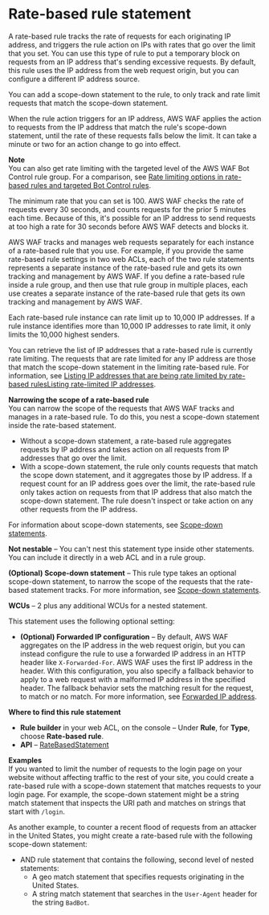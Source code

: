 # Rate\-based rule statement<a name="waf-rule-statement-type-rate-based"></a>

A rate\-based rule tracks the rate of requests for each originating IP address, and triggers the rule action on IPs with rates that go over the limit that you set\. You can use this type of rule to put a temporary block on requests from an IP address that's sending excessive requests\. By default, this rule uses the IP address from the web request origin, but you can configure a different IP address source\. 

You can add a scope\-down statement to the rule, to only track and rate limit requests that match the scope\-down statement\. 

When the rule action triggers for an IP address, AWS WAF applies the action to requests from the IP address that match the rule's scope\-down statement, until the rate of these requests falls below the limit\. It can take a minute or two for an action change to go into effect\. 

**Note**  
You can also get rate limiting with the targeted level of the AWS WAF Bot Control rule group\. For a comparison, see [Rate limiting options in rate\-based rules and targeted Bot Control rules](waf-managed-protections-comparison-table-rbr-bot.md)\. 

The minimum rate that you can set is 100\. AWS WAF checks the rate of requests every 30 seconds, and counts requests for the prior 5 minutes each time\. Because of this, it's possible for an IP address to send requests at too high a rate for 30 seconds before AWS WAF detects and blocks it\. 

AWS WAF tracks and manages web requests separately for each instance of a rate\-based rule that you use\. For example, if you provide the same rate\-based rule settings in two web ACLs, each of the two rule statements represents a separate instance of the rate\-based rule and gets its own tracking and management by AWS WAF\. If you define a rate\-based rule inside a rule group, and then use that rule group in multiple places, each use creates a separate instance of the rate\-based rule that gets its own tracking and management by AWS WAF\.

Each rate\-based rule instance can rate limit up to 10,000 IP addresses\. If a rule instance identifies more than 10,000 IP addresses to rate limit, it only limits the 10,000 highest senders\. 

You can retrieve the list of IP addresses that a rate\-based rule is currently rate limiting\. The requests that are rate limited for any IP address are those that match the scope\-down statement in the limiting rate\-based rule\. For information, see [Listing IP addresses that are being rate limited by rate\-based rulesListing rate\-limited IP addresses](listing-managed-ips.md)\.

**Narrowing the scope of a rate\-based rule**  
You can narrow the scope of the requests that AWS WAF tracks and manages in a rate\-based rule\. To do this, you nest a scope\-down statement inside the rate\-based statement\. 
+ Without a scope\-down statement, a rate\-based rule aggregates requests by IP address and takes action on all requests from IP addresses that go over the limit\.
+ With a scope\-down statement, the rule only counts requests that match the scope down statement, and it aggregates those by IP address\. If a request count for an IP address goes over the limit, the rate\-based rule only takes action on requests from that IP address that also match the scope\-down statement\. The rule doesn't inspect or take action on any other requests from the IP address\.

For information about scope\-down statements, see [Scope\-down statements](waf-rule-scope-down-statements.md)\.

**Not nestable** – You can't nest this statement type inside other statements\. You can include it directly in a web ACL and in a rule group\. 

**\(Optional\) Scope\-down statement** – This rule type takes an optional scope\-down statement, to narrow the scope of the requests that the rate\-based statement tracks\. For more information, see [Scope\-down statements](waf-rule-scope-down-statements.md)\.

**WCUs** – 2 plus any additional WCUs for a nested statement\.

This statement uses the following optional setting: 
+ **\(Optional\) Forwarded IP configuration** – By default, AWS WAF aggregates on the IP address in the web request origin, but you can instead configure the rule to use a forwarded IP address in an HTTP header like `X-Forwarded-For`\. AWS WAF uses the first IP address in the header\. With this configuration, you also specify a fallback behavior to apply to a web request with a malformed IP address in the specified header\. The fallback behavior sets the matching result for the request, to match or no match\. For more information, see [Forwarded IP address](waf-rule-statement-forwarded-ip-address.md)\. 

**Where to find this rule statement**
+ **Rule builder** in your web ACL, on the console – Under **Rule**, for **Type**, choose **Rate\-based rule**\.
+ **API** – [RateBasedStatement](https://docs.aws.amazon.com/waf/latest/APIReference/API_RateBasedStatement.html)

**Examples**  
If you wanted to limit the number of requests to the login page on your website without affecting traffic to the rest of your site, you could create a rate\-based rule with a scope\-down statement that matches requests to your login page\. For example, the scope\-down statement might be a string match statement that inspects the URI path and matches on strings that start with `/login`\. 

As another example, to counter a recent flood of requests from an attacker in the United States, you might create a rate\-based rule with the following scope\-down statement: 
+ AND rule statement that contains the following, second level of nested statements: 
  + A geo match statement that specifies requests originating in the United States\.
  + A string match statement that searches in the `User-Agent` header for the string `BadBot`\.